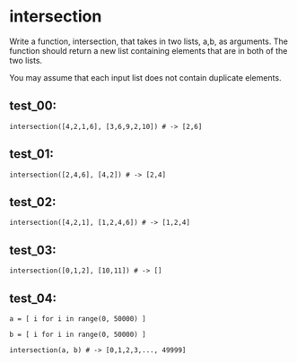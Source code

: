 # intersection

Write a function, intersection, that takes in two lists, a,b, as arguments. The function should return a new list containing elements that are in both of the two lists.

You may assume that each input list does not contain duplicate elements.
## test_00:

`intersection([4,2,1,6], [3,6,9,2,10]) # -> [2,6]`

## test_01:

`intersection([2,4,6], [4,2]) # -> [2,4]`

## test_02:

`intersection([4,2,1], [1,2,4,6]) # -> [1,2,4]`

## test_03:

`intersection([0,1,2], [10,11]) # -> []`

## test_04:

`a = [ i for i in range(0, 50000) ]`

`b = [ i for i in range(0, 50000) ]`

`intersection(a, b) # -> [0,1,2,3,..., 49999]`